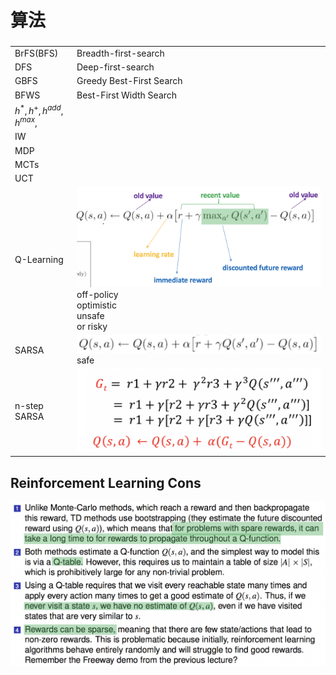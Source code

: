 # 算法







### 

|                            |                                                              |
| -------------------------- | ------------------------------------------------------------ |
| BrFS(BFS)                  | Breadth-first-search                                         |
| DFS                        | Deep-first-search                                            |
| GBFS                       | Greedy Best-First Search                                     |
| BFWS                       | Best-First Width Search                                      |
| $h^*,h^+,h^{add},h^{max},$ |                                                              |
| IW                         |                                                              |
| MDP                        |                                                              |
| MCTs                       |                                                              |
| UCT                        |                                                              |
| Q-Learning                 | ![image-20181104111846764](assets/image-20181104111846764.png)<br />off-policy<br />optimistic<br />unsafe<br/>or risky |
| SARSA                      | ![image-20181104112910413](assets/image-20181104112910413.png)<br />safe |
| n-step SARSA               | ![image-20181104114018787](assets/image-20181104114018787.png) |



## Reinforcement Learning Cons

![image-20181104113339990](assets/image-20181104113339990.png)





















